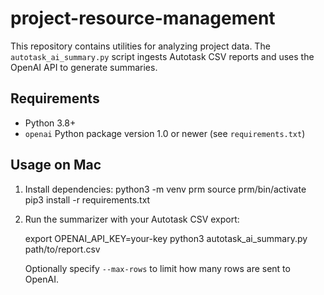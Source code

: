 # project-resource-management

This repository contains utilities for analyzing project data. The `autotask_ai_summary.py` script ingests Autotask CSV reports and uses the OpenAI API to generate summaries.

## Requirements
- Python 3.8+
- `openai` Python package version 1.0 or newer (see `requirements.txt`)

## Usage on Mac
1. Install dependencies:
   python3 -m venv prm
   source prm/bin/activate
   pip3 install -r requirements.txt

2. Run the summarizer with your Autotask CSV export:
   
   export OPENAI_API_KEY=your-key
   python3 autotask_ai_summary.py path/to/report.csv
   
   Optionally specify `--max-rows` to limit how many rows are sent to OpenAI.
